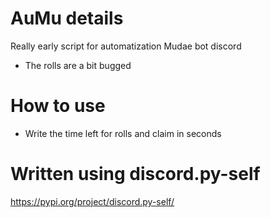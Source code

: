 # AuMu details
Really early script for automatization Mudae bot discord
+ The rolls are a bit bugged 

# How to use
+ Write the time left for rolls and claim in seconds

# Written using discord.py-self
https://pypi.org/project/discord.py-self/
